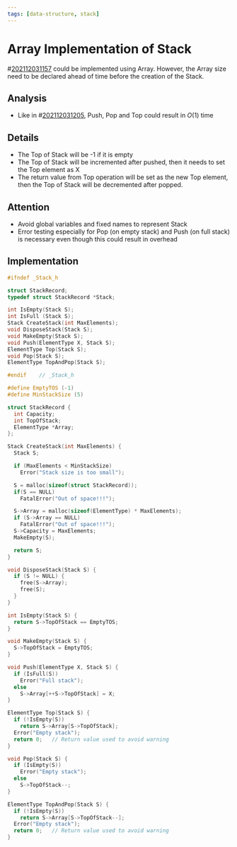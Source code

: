 ```yaml
---
tags: [data-structure, stack]
---
```


# Array Implementation of Stack

#[202112031157](202112031157.md) could be implemented using Array. However, the Array size need
to be declared ahead of time before the creation of the Stack.

## Analysis

- Like in #[202112031205](202112031205.md), Push, Pop and Top could result in $O(1)$ time

## Details

- The Top of Stack will be -1 if it is empty
- The Top of Stack will be incremented after pushed, then it needs to set the
  Top element as X
- The return value from Top operation will be set as the new Top element, then
  the Top of Stack will be decremented after popped.

## Attention

- Avoid global variables and fixed names to represent Stack
- Error testing especially for Pop (on empty stack) and Push (on full stack) is
  necessary even though this could result in overhead

## Implementation

```c
#ifndef _Stack_h

struct StackRecord;
typedef struct StackRecord *Stack;

int IsEmpty(Stack S);
int IsFull (Stack S);
Stack CreateStack(int MaxElements);
void DisposeStack(Stack S);
void MakeEmpty(Stack S);
void Push(ElementType X, Stack S);
ElementType Top(Stack S);
void Pop(Stack S);
ElementType TopAndPop(Stack S);

#endif    // _Stack_h
```

```c
#define EmptyTOS (-1)
#define MinStackSize (5)

struct StackRecord {
  int Capacity;
  int TopOfStack;
  ElementType *Array;
};

Stack CreateStack(int MaxElements) {
  Stack S;

  if (MaxElements < MinStackSize)
    Error("Stack size is too small");

  S = malloc(sizeof(struct StackRecord));
  if(S == NULL)
    FatalError("Out of space!!!");

  S->Array = malloc(sizeof(ElementType) * MaxElements);
  if (S->Array == NULL)
    FatalError("Out of space!!!");
  S->Capacity = MaxElements;
  MakeEmpty(S);

  return S;
}

void DisposeStack(Stack S) {
  if (S != NULL) {
    free(S->Array);
    free(S);
  }
}

int IsEmpty(Stack S) {
  return S->TopOfStack == EmptyTOS;
}

void MakeEmpty(Stack S) {
  S->TopOfStack = EmptyTOS;
}

void Push(ElementType X, Stack S) {
  if (IsFull(S))
    Error("Full stack");
  else
    S->Array[++S->TopOfStack] = X;
}

ElementType Top(Stack S) {
  if (!IsEmpty(S))
    return S->Array[S->TopOfStack];
  Error("Empty stack");
  return 0;   // Return value used to avoid warning
}

void Pop(Stack S) {
  if (IsEmpty(S))
    Error("Empty stack");
  else
    S->TopOfStack--;
}

ElementType TopAndPop(Stack S) {
  if (!IsEmpty(S))
    return S->Array[S->TopOfStack--];
  Error("Empty stack");
  return 0;   // Return value used to avoid warning
}
```
